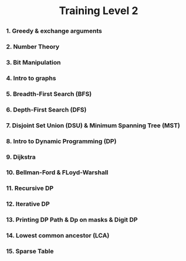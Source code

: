 <h1><b><p align="center">Training Level 2</p></b></h1>

### 1. Greedy & exchange arguments

### 2. Number Theory

### 3. Bit Manipulation

### 4. Intro to graphs

### 5. Breadth-First Search (BFS)

### 6. Depth-First Search (DFS)

### 7. Disjoint Set Union (DSU) & Minimum Spanning Tree (MST)

### 8. Intro to Dynamic Programming (DP)

### 9. Dijkstra

### 10. Bellman-Ford & FLoyd-Warshall

### 11. Recursive DP

### 12. Iterative DP

### 13. Printing DP Path & Dp on masks & Digit DP

### 14. Lowest common ancestor (LCA) 

### 15. Sparse Table